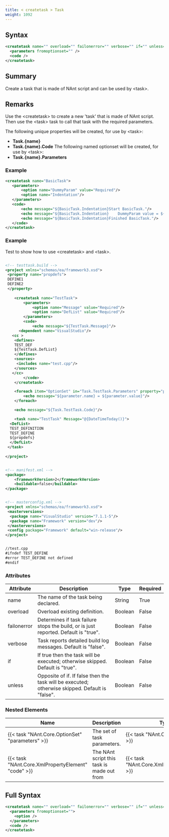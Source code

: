 ```yaml
---
title: < createtask > Task
weight: 1092
---
```

## Syntax
```xml
<createtask name="" overload="" failonerror="" verbose="" if="" unless="">
  <parameters fromoptionset="" />
  <code />
</createtask>
```
## Summary ##
Create a task that is made of NAnt script and can be used by &lt;task&gt;.

## Remarks ##
Use the &lt;createtask&gt; to create a new &#39;task&#39; that is made of NAnt
script.  Then use the &lt;task&gt; task to call that task with the required parameters.

The following unique properties will be created, for use by &lt;task&gt;:


 - **Task.{name}**
 - **Task.{name}.Code**
The following named optionset will be created, for use by &lt;task&gt;:
 - **Task.{name}.Parameters**


### Example ###

```xml
<createtask name="BasicTask">
   <parameters>
       <option name="DummyParam" value="Required"/>
       <option name="Indentation"/>
   </parameters>
   <code>
       <echo message="${BasicTask.Indentation}Start BasicTask."/>
       <echo message="${BasicTask.Indentation}    DummyParam value = ${BasicTask.DummyParam}"/>
       <echo message="${BasicTask.Indentation}Finished BasicTask."/>
   </code>
</createtask>
```


### Example ###
Test to show how to use &lt;createtask&gt; and &lt;task&gt;.


```xml

<!-- testtask.build -->
<project xmlns="schemas/ea/framework3.xsd">
 <property name="propdefs">
 DEFINE1
 DEFINE2
 </property>
	
    <createtask name="TestTask">
        <parameters>
            <option name="Message" value="Required"/>
            <option name="DefList" value="Required"/>
        </parameters>
        <code>
            <echo message="${TestTask.Message}"/>
      <dependent name="VisualStudio"/>
   <cc >
    <defines>
    TEST_DEF
    ${TestTask.DefList}
    </defines>
    <sources>
     <includes name="test.cpp"/>
    </sources>
   </cc>
        </code>
    </createtask>

    <foreach item="OptionSet" in="Task.TestTask.Parameters" property="parameter">
        <echo message="${parameter.name} = ${parameter.value}"/>
    </foreach>

    <echo message="${Task.TestTask.Code}"/>

    <task name="TestTask" Message="@{DateTimeToday()}">
  <DefList>
  TEST_DEFINITION
  TEST_DEFINE
  ${propdefs}
  </DefList>
 </task>
   
</project>

```

```xml

<!-- manifest.xml -->
<package>
    <frameworkVersion>2</frameworkVersion>
    <buildable>false</buildable>
</package>

```

```xml

<!-- masterconfig.xml -->
<project xmlns="schemas/ea/framework3.xsd">
 <masterversions>
  <package name="VisualStudio" version="7.1.1-5"/>
  <package name="Framework" version="dev"/>
 </masterversions>
 <config package="Framework" default="win-release"/>
</project>

```

```xml

//test.cpp
#ifndef TEST_DEFINE
#error TEST_DEFINE not defined
#endif

```



### Attributes
| Attribute | Description | Type | Required |
| --------- | ----------- | ---- | -------- |
| name | The name of the task being declared. | String | True |
| overload | Overload existing definition. | Boolean | False |
| failonerror | Determines if task failure stops the build, or is just reported. Default is &quot;true&quot;. | Boolean | False |
| verbose | Task reports detailed build log messages.  Default is &quot;false&quot;. | Boolean | False |
| if | If true then the task will be executed; otherwise skipped. Default is &quot;true&quot;. | Boolean | False |
| unless | Opposite of if.  If false then the task will be executed; otherwise skipped. Default is &quot;false&quot;. | Boolean | False |

### Nested Elements
| Name | Description | Type | Required |
| ---- | ----------- | ---- | -------- |
| {{< task "NAnt.Core.OptionSet" "parameters" >}}| The set of task parameters. | {{< task "NAnt.Core.OptionSet" >}} | False |
| {{< task "NAnt.Core.XmlPropertyElement" "code" >}}| The NAnt script this task is made out from | {{< task "NAnt.Core.XmlPropertyElement" >}} | False |

## Full Syntax
```xml
<createtask name="" overload="" failonerror="" verbose="" if="" unless="">
  <parameters fromoptionset="">
    <option />
  </parameters>
  <code />
</createtask>
```
